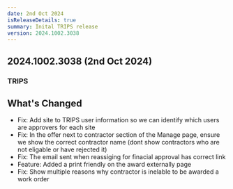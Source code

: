 ```yaml
---
date: 2nd Oct 2024
isReleaseDetails: true
summary: Inital TRIPS release
version: 2024.1002.3038
---
```

## 2024.1002.3038 (2nd Oct 2024) 

### TRIPS
## What's Changed

* Fix: Add site to TRIPS user information so we can identify which users are approvers for each site
* Fix: In the offer next to contractor section of the Manage page, ensure we show the correct contractor name (dont show contractors who are not eligable or have rejected it)
* Fix: The email sent when reassiging for finacial approval has correct link 
* Feature: Added a print friendly on the award externally page
* Fix: Show multiple reasons why contractor is inelable to be awarded a work order 

